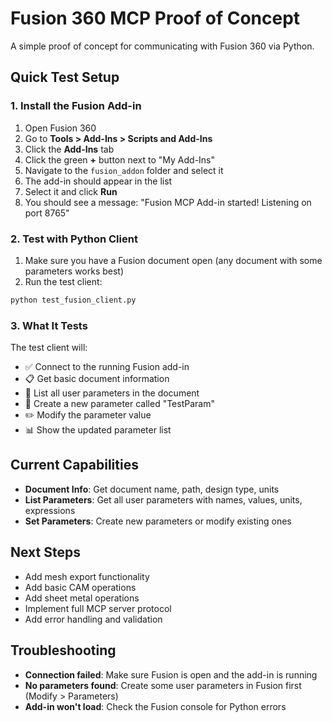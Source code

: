 # Fusion 360 MCP Proof of Concept

A simple proof of concept for communicating with Fusion 360 via Python.

## Quick Test Setup

### 1. Install the Fusion Add-in

1. Open Fusion 360
2. Go to **Tools > Add-Ins > Scripts and Add-Ins**
3. Click the **Add-Ins** tab
4. Click the green **+** button next to "My Add-Ins"
5. Navigate to the `fusion_addon` folder and select it
6. The add-in should appear in the list
7. Select it and click **Run**
8. You should see a message: "Fusion MCP Add-in started! Listening on port 8765"

### 2. Test with Python Client

1. Make sure you have a Fusion document open (any document with some parameters works best)
2. Run the test client:

```bash
python test_fusion_client.py
```

### 3. What It Tests

The test client will:
- ✅ Connect to the running Fusion add-in
- 📋 Get basic document information  
- 📝 List all user parameters in the document
- 🔧 Create a new parameter called "TestParam" 
- ✏️ Modify the parameter value
- 📊 Show the updated parameter list

## Current Capabilities

- **Document Info**: Get document name, path, design type, units
- **List Parameters**: Get all user parameters with names, values, units, expressions
- **Set Parameters**: Create new parameters or modify existing ones

## Next Steps

- Add mesh export functionality
- Add basic CAM operations  
- Add sheet metal operations
- Implement full MCP server protocol
- Add error handling and validation

## Troubleshooting

- **Connection failed**: Make sure Fusion is open and the add-in is running
- **No parameters found**: Create some user parameters in Fusion first (Modify > Parameters)
- **Add-in won't load**: Check the Fusion console for Python errors
